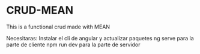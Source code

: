 # CRUD-MEAN
This is a functional crud made with MEAN

Necesitaras:
Instalar el cli de angular y actualizar paquetes
ng serve para la parte de cliente
npm run dev para la parte de servidor

